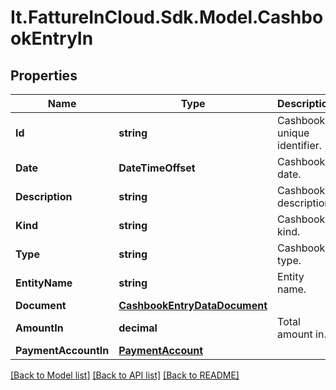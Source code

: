 # It.FattureInCloud.Sdk.Model.CashbookEntryIn

## Properties

Name | Type | Description | Notes
------------ | ------------- | ------------- | -------------
**Id** | **string** | Cashbook unique identifier. | [optional] 
**Date** | **DateTimeOffset** | Cashbook date. | [optional] 
**Description** | **string** | Cashbook description. | [optional] 
**Kind** | **string** | Cashbook kind. | [optional] 
**Type** | **string** | Cashbook type. | [optional] 
**EntityName** | **string** | Entity name. | [optional] 
**Document** | [**CashbookEntryDataDocument**](CashbookEntryDataDocument.md) |  | [optional] 
**AmountIn** | **decimal** | Total amount in. | [optional] 
**PaymentAccountIn** | [**PaymentAccount**](PaymentAccount.md) |  | [optional] 

[[Back to Model list]](../README.md#documentation-for-models) [[Back to API list]](../README.md#documentation-for-api-endpoints) [[Back to README]](../README.md)

